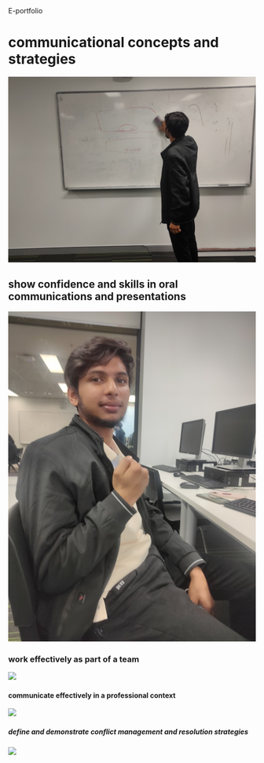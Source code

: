 <html>
   <head>
     E-portfolio
  </head>
  <body>
   <h1>communicational concepts and strategies</h1>
    <img src="https://github.com/mdabdullah121/eportfolio1/blob/main/commu.jpg">
   <h2>show confidence and skills in oral communications and presentations</h2>
     <img src="https://github.com/mdabdullah121/eportfolio1/blob/main/confidence.jpg">
   <h3>work effectively as part of a team</h3>
     <img src="link">
   <h4>communicate effectively in a professional context</h4>
     <img src="link">
   <h5>define and demonstrate conflict management and resolution strategies</h5>
     <img src="link">
   </body>
   </html>
